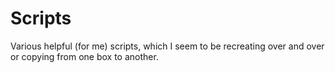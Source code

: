 # Scripts

Various helpful (for me) scripts, which I seem to be
  recreating over and over or copying from one box 
  to another.
